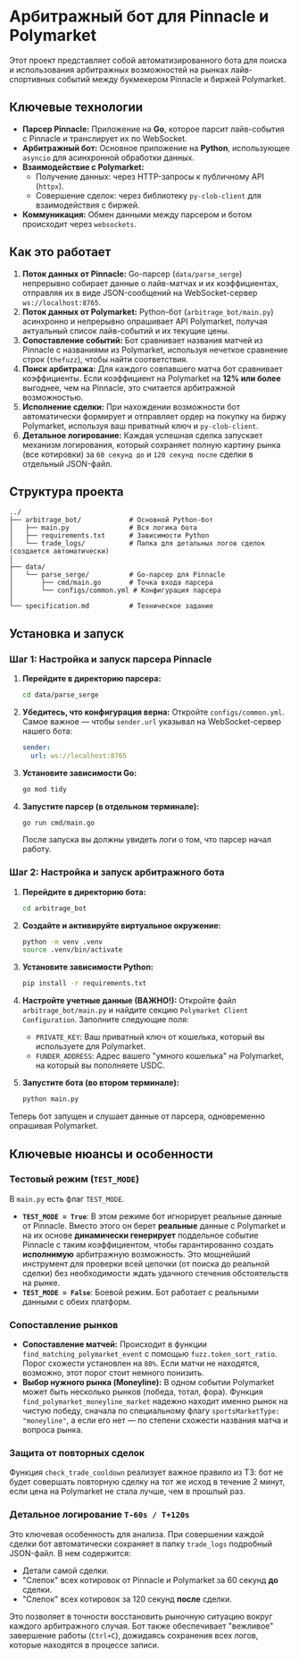 # Арбитражный бот для Pinnacle и Polymarket

Этот проект представляет собой автоматизированного бота для поиска и использования арбитражных возможностей на рынках лайв-спортивных событий между букмекером Pinnacle и биржей Polymarket.

## Ключевые технологии

- **Парсер Pinnacle:** Приложение на **Go**, которое парсит лайв-события с Pinnacle и транслирует их по WebSocket.
- **Арбитражный бот:** Основное приложение на **Python**, использующее `asyncio` для асинхронной обработки данных.
- **Взаимодействие с Polymarket:**
  - Получение данных: через HTTP-запросы к публичному API (`httpx`).
  - Совершение сделок: через библиотеку `py-clob-client` для взаимодействия с биржей.
- **Коммуникация:** Обмен данными между парсером и ботом происходит через `websockets`.

## Как это работает

1. **Поток данных от Pinnacle:** Go-парсер (`data/parse_serge`) непрерывно собирает данные о лайв-матчах и их коэффициентах, отправляя их в виде JSON-сообщений на WebSocket-сервер `ws://localhost:8765`.
2. **Поток данных от Polymarket:** Python-бот (`arbitrage_bot/main.py`) асинхронно и непрерывно опрашивает API Polymarket, получая актуальный список лайв-событий и их текущие цены.
3. **Сопоставление событий:** Бот сравнивает названия матчей из Pinnacle с названиями из Polymarket, используя нечеткое сравнение строк (`thefuzz`), чтобы найти соответствия.
4. **Поиск арбитража:** Для каждого совпавшего матча бот сравнивает коэффициенты. Если коэффициент на Polymarket на **12% или более** выгоднее, чем на Pinnacle, это считается арбитражной возможностью.
5. **Исполнение сделки:** При нахождении возможности бот автоматически формирует и отправляет ордер на покупку на биржу Polymarket, используя ваш приватный ключ и `py-clob-client`.
6. **Детальное логирование:** Каждая успешная сделка запускает механизм логирования, который сохраняет полную картину рынка (все котировки) за `60 секунд до` и `120 секунд после` сделки в отдельный JSON-файл.

## Структура проекта

```tree
../
├── arbitrage_bot/            # Основной Python-бот
│   ├── main.py               # Вся логика бота
│   ├── requirements.txt      # Зависимости Python
│   └── trade_logs/           # Папка для детальных логов сделок (создается автоматически)
│
├── data/
│   └── parse_serge/          # Go-парсер для Pinnacle
│       ├── cmd/main.go       # Точка входа парсера
│       └── configs/common.yml # Конфигурация парсера
│
└── specification.md          # Техническое задание
```

## Установка и запуск

### Шаг 1: Настройка и запуск парсера Pinnacle

1. **Перейдите в директорию парсера:**

    ```bash
    cd data/parse_serge
    ```

2. **Убедитесь, что конфигурация верна:**
    Откройте `configs/common.yml`. Самое важное — чтобы `sender.url` указывал на WebSocket-сервер нашего бота:

    ```yaml
    sender:
      url: ws://localhost:8765
    ```

3. **Установите зависимости Go:**

    ```bash
    go mod tidy
    ```

4. **Запустите парсер (в отдельном терминале):**

    ```bash
    go run cmd/main.go
    ```

    После запуска вы должны увидеть логи о том, что парсер начал работу.

### Шаг 2: Настройка и запуск арбитражного бота

1. **Перейдите в директорию бота:**

    ```bash
    cd arbitrage_bot
    ```

2. **Создайте и активируйте виртуальное окружение:**

    ```bash
    python -m venv .venv
    source .venv/bin/activate
    ```

3. **Установите зависимости Python:**

    ```bash
    pip install -r requirements.txt
    ```

4. **Настройте учетные данные (ВАЖНО!):**
    Откройте файл `arbitrage_bot/main.py` и найдите секцию `Polymarket Client Configuration`. Заполните следующие поля:
    - `PRIVATE_KEY`: Ваш приватный ключ от кошелька, который вы используете для Polymarket.
    - `FUNDER_ADDRESS`: Адрес вашего "умного кошелька" на Polymarket, на который вы пополняете USDC.

5. **Запустите бота (во втором терминале):**

    ```bash
    python main.py
    ```

Теперь бот запущен и слушает данные от парсера, одновременно опрашивая Polymarket.

## Ключевые нюансы и особенности

### Тестовый режим (`TEST_MODE`)

В `main.py` есть флаг `TEST_MODE`.

- **`TEST_MODE = True`**: В этом режиме бот игнорирует реальные данные от Pinnacle. Вместо этого он берет **реальные** данные с Polymarket и на их основе **динамически генерирует** поддельное событие Pinnacle с таким коэффициентом, чтобы гарантированно создать **исполнимую** арбитражную возможность. Это мощнейший инструмент для проверки всей цепочки (от поиска до реальной сделки) без необходимости ждать удачного стечения обстоятельств на рынке.
- **`TEST_MODE = False`**: Боевой режим. Бот работает с реальными данными с обеих платформ.

### Сопоставление рынков

- **Сопоставление матчей:** Происходит в функции `find_matching_polymarket_event` с помощью `fuzz.token_sort_ratio`. Порог схожести установлен на `80%`. Если матчи не находятся, возможно, этот порог стоит немного понизить.
- **Выбор нужного рынка (Moneyline):** В одном событии Polymarket может быть несколько рынков (победа, тотал, фора). Функция `find_polymarket_moneyline_market` надежно находит именно рынок на чистую победу, сначала по специальному флагу `sportsMarketType: "moneyline"`, а если его нет — по степени схожести названия матча и вопроса рынка.

### Защита от повторных сделок

Функция `check_trade_cooldown` реализует важное правило из ТЗ: бот не будет совершать повторную сделку на тот же исход в течение 2 минут, если цена на Polymarket не стала лучше, чем в прошлый раз.

### Детальное логирование `T-60s / T+120s`

Это ключевая особенность для анализа. При совершении каждой сделки бот автоматически сохраняет в папку `trade_logs` подробный JSON-файл. В нем содержится:

- Детали самой сделки.
- "Слепок" всех котировок от Pinnacle и Polymarket за 60 секунд **до** сделки.
- "Слепок" всех котировок за 120 секунд **после** сделки.

Это позволяет в точности восстановить рыночную ситуацию вокруг каждого арбитражного случая. Бот также обеспечивает "вежливое" завершение работы (`Ctrl+C`), дожидаясь сохранения всех логов, которые находятся в процессе записи.
